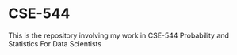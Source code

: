 # CSE-544
This is the repository involving my work in CSE-544 Probability and Statistics For Data Scientists
